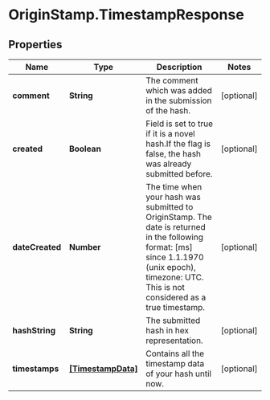 # OriginStamp.TimestampResponse

## Properties
Name | Type | Description | Notes
------------ | ------------- | ------------- | -------------
**comment** | **String** | The comment which was added in the submission of the hash. | [optional] 
**created** | **Boolean** | Field is set to true if it is a novel hash.If the flag is false, the hash was already submitted before. | [optional] 
**dateCreated** | **Number** | The time when your hash was submitted to OriginStamp. The date is returned in the following format: [ms] since 1.1.1970 (unix epoch), timezone: UTC. This is not considered as a true timestamp. | [optional] 
**hashString** | **String** | The submitted hash in hex representation. | [optional] 
**timestamps** | [**[TimestampData]**](TimestampData.md) | Contains all the timestamp data of your hash until now. | [optional] 


